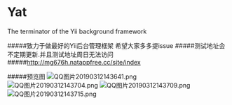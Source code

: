 # Yat
The terminator of the Yii background framework


#####致力于做最好的Yii后台管理框架 希望大家多多提issue
#####测试地址会不定期更新.并且测试地址周日无法访问
#####http://mg676h.natappfree.cc/site/index

#####预览图 
![QQ图片20190312143641.png](https://www.yiichina.com//uploads/images/201903/12143801731.png "QQ图片20190312143641.png")
![QQ图片20190312143704.png](https://www.yiichina.com//uploads/images/201903/12143801630.png "QQ图片20190312143704.png")
![QQ图片20190312143709.png](https://www.yiichina.com//uploads/images/201903/12143801295.png "QQ图片20190312143709.png")
![QQ图片20190312143715.png](https://www.yiichina.com//uploads/images/201903/12143801727.png "QQ图片20190312143715.png")
